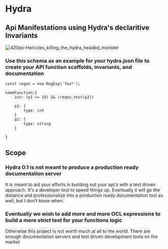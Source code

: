# Hydra
## Api Manifestations using Hydra's declaritive Invariants

![420px-Hercules_killing_the_hydra_headed_monster](https://user-images.githubusercontent.com/107733608/174702298-353afad3-96be-44c2-bf1a-b9f3cca65d54.jpg)


### Use this schema as an example for your hydra.json file to create your API function scaffolds, invariants, and documentation

    const regex = new RegExp('foo*');

    someFunction:{
        inv: (p1 >= 10) && (regex.test(p2))
        
        p1: {
            type: int
        }
        p2: {
            type: string
        } 
    
    }
    
 ## Scope
 ### Hydra 0.1 is not meant to produce a production ready documentation server
 It is meant to aid your efforts in building out your api's with a test driven approach. It's a developer tool to speed things up.
 Eventually it will go the distance and professionalize into a production ready documentation tool as well, but I don't know when.
 
 ### Eventually we wish to add more and more OCL expressions to build a more strict test for your functions logic
 Otherwise this project is not worth much at all to the world. There are enough documentation servers and test driven development tools on the market
    

